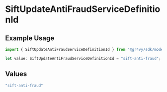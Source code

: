 # SiftUpdateAntiFraudServiceDefinitionId

## Example Usage

```typescript
import { SiftUpdateAntiFraudServiceDefinitionId } from "@gr4vy/sdk/models/components";

let value: SiftUpdateAntiFraudServiceDefinitionId = "sift-anti-fraud";
```

## Values

```typescript
"sift-anti-fraud"
```